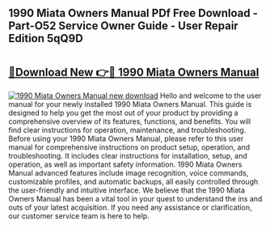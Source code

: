 ## 1990 Miata Owners Manual PDf Free Download - Part-O52 Service Owner Guide - User Repair Edition 5qQ9D

# <h2><a href="http://bc10006.oget.top/?id=1990+Miata+Owners+Manual">🔗Download New 👉🔴 1990 Miata Owners Manual</a></h2>

[![1990 Miata Owners Manual new download](https://i.imgur.com/5g1atiW.png)](http://bc10006.oget.top/?id=1990+Miata+Owners+Manual)
Hello and welcome to the user manual for your newly installed 1990 Miata Owners Manual. This guide is designed to help you get the most out of your product by providing a comprehensive overview of its features, functions, and benefits. You will find clear instructions for operation, maintenance, and troubleshooting. Before using your 1990 Miata Owners Manual, please refer to this user manual for comprehensive instructions on product setup, operation, and troubleshooting. It includes clear instructions for installation, setup, and operation, as well as important safety information. 1990 Miata Owners Manual advanced features include image recognition, voice commands, customizable profiles, and automatic backups, all easily controlled through the user-friendly and intuitive interface. We believe that the 1990 Miata Owners Manual has been a vital tool in your quest to understand the ins and outs of your latest acquisition. If you need any assistance or clarification, our customer service team is here to help.
